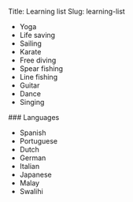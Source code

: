 Title: Learning list
Slug: learning-list

* Yoga
* Life saving
* Sailing
* Karate
* Free diving
* Spear fishing
* Line fishing
* Guitar
* Dance
* Singing

### Languages

* Spanish
* Portuguese
* Dutch
* German
* Italian
* Japanese
* Malay
* Swalihi
